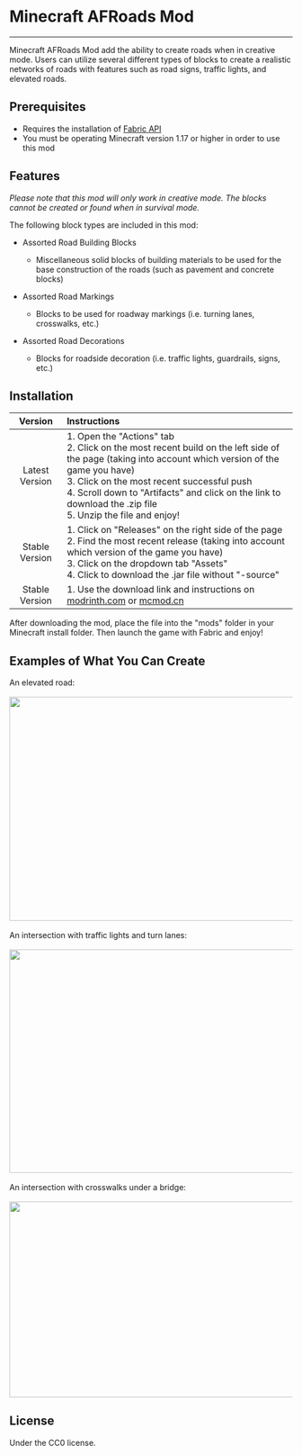 # Minecraft AFRoads Mod


-------
Minecraft AFRoads Mod  add the ability to create roads when in creative mode. Users can utilize several different types of blocks to create a realistic networks of roads with features such as road signs, traffic lights, and elevated roads.

## Prerequisites
* Requires the installation of [Fabric API](https://fabricmc.net/use/installer/)
* You must be operating Minecraft version 1.17 or higher in order to use this mod
  
## Features
*Please note that this mod will only work in creative mode. The blocks cannot be created or found when in survival mode.*

The following block types are included in this mod:
  * Assorted Road Building Blocks
    * Miscellaneous solid blocks of building materials to be used for the base construction of the roads (such as pavement and concrete blocks)
  
  * Assorted Road Markings
    * Blocks to be used for roadway markings (i.e. turning lanes, crosswalks, etc.)
  
  * Assorted Road Decorations
    * Blocks for roadside decoration (i.e. traffic lights, guardrails, signs, etc.)

## Installation

|    Version     | Instructions                                                                                                                                                                                                                                                                                                                 |
|:--------------:|:-----------------------------------------------------------------------------------------------------------------------------------------------------------------------------------------------------------------------------------------------------------------------------------------------------------------------------|
| Latest Version | 1. Open the "Actions" tab <br> 2. Click on the most recent build on the left side of the page (taking into account which version of the game you have) <br> 3. Click on the most recent successful push <br> 4. Scroll down to "Artifacts" and click on the link to download the .zip file <br> 5. Unzip the file and enjoy! |
| Stable Version | 1. Click on "Releases" on the right side of the page <br> 2. Find the most recent release (taking into account which version of the game you have) <br> 3. Click on the dropdown tab "Assets" <br> 4. Click to download the .jar file without "-source"                                                                      |
| Stable Version | 1. Use the download link and instructions on [modrinth.com](https://modrinth.com/mod/aftersans53228-fabric-road) or [mcmod.cn](https://www.mcmod.cn/class/5636.html)                                                                                                                                                         |                                                                                                                                                     


After downloading the mod, place the file into the "mods" folder in your Minecraft install folder. Then launch the game with Fabric and enjoy!

## Examples of What You Can Create
An elevated road:  
<br>  <img src="https://user-images.githubusercontent.com/92881319/218285637-5ad67047-fddb-4d81-9a2e-d2bcbc5cb4f2.png" width=651 height=397.575>  
<br> An intersection with traffic lights and turn lanes:  
<br>  <img src="https://user-images.githubusercontent.com/92881319/218285699-2fda9c41-48e1-4b3a-9507-85eb150f52dc.png" width=650 height=397>  
<br> An intersection with crosswalks under a bridge:  
<br>  <img src="https://user-images.githubusercontent.com/92881319/218285781-0dc3d6ea-5972-48b4-a99a-1521f8f5c359.png" width=646.4 height=347.945>  


## License    

Under the CC0 license.
